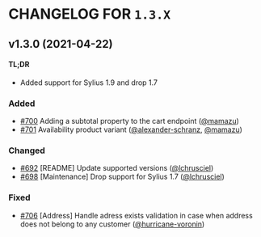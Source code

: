 # CHANGELOG FOR `1.3.X`

## v1.3.0 (2021-04-22)

#### TL;DR

- Added support for Sylius 1.9 and drop 1.7

### Added
- [#700](https://github.com/Sylius/ShopApiPlugin/issues/700) Adding a subtotal property to the cart endpoint ([@mamazu](https://github.com/mamazu))
- [#701](https://github.com/Sylius/ShopApiPlugin/issues/701) Availability product variant ([@alexander-schranz](https://github.com/alexander-schranz), [@mamazu](https://github.com/mamazu))

### Changed
- [#692](https://github.com/Sylius/ShopApiPlugin/issues/692) [README] Update supported versions ([@lchrusciel](https://github.com/lchrusciel))
- [#698](https://github.com/Sylius/ShopApiPlugin/issues/698) [Maintenance] Drop support for Sylius 1.7 ([@lchrusciel](https://github.com/lchrusciel))

### Fixed
- [#706](https://github.com/Sylius/ShopApiPlugin/issues/706) [Address] Handle adress exists validation in case when address does not belong to any customer ([@hurricane-voronin](https://github.com/hurricane-voronin))
